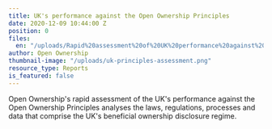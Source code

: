 ```yaml
---
title: UK's performance against the Open Ownership Principles
date: 2020-12-09 10:44:00 Z
position: 0
files:
  en: "/uploads/Rapid%20assessment%20of%20UK%20performance%20against%20the%20OO%20Principles%20.pdf"
author: Open Ownership
thumbnail-image: "/uploads/uk-principles-assessment.png"
resource_type: Reports
is_featured: false
---
```


Open Ownership's rapid assessment of the UK's performance against the Open Ownership Principles analyses the laws, regulations, processes and data that comprise the UK's beneficial ownership disclosure regime.
